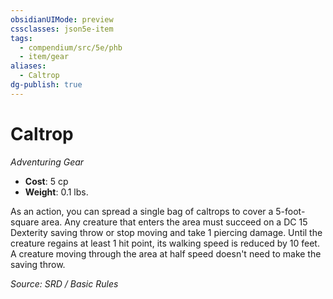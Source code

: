```yaml
---
obsidianUIMode: preview
cssclasses: json5e-item
tags:
  - compendium/src/5e/phb
  - item/gear
aliases:
  - Caltrop
dg-publish: true
---
```

# Caltrop
*Adventuring Gear*  

- **Cost**: 5 cp
- **Weight**: 0.1 lbs.

As an action, you can spread a single bag of caltrops to cover a 5-foot-square area. Any creature that enters the area must succeed on a DC 15 Dexterity saving throw or stop moving and take 1 piercing damage. Until the creature regains at least 1 hit point, its walking speed is reduced by 10 feet. A creature moving through the area at half speed doesn't need to make the saving throw.

*Source: SRD / Basic Rules*